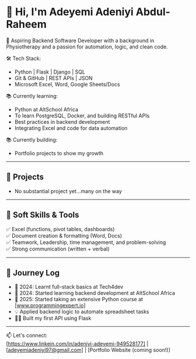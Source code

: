 # 👋 Hi, I'm Adeyemi Adeniyi Abdul-Raheem

🎯 Aspiring Backend Software Developer with a background in Physiotherapy and a passion for automation, logic, and clean code.

🛠️ Tech Stack:
- Python | Flask | Django | SQL
- Git & GitHub | REST APIs | JSON
- Microsoft Excel, Word, Google Sheets/Docs

📚 Currently learning:
- Python at AltSchool Africa 
- To learn PostgreSQL, Docker, and building RESTful APIs
- Best practices in backend development
- Integrating Excel and code for data automation

📚 Currently building:
- Portfolio projects to show my growth


---

## 🧠 Projects
- No substantial project yet...many on the way

---

## 💼 Soft Skills & Tools

✅ Excel (functions, pivot tables, dashboards)  
✅ Document creation & formatting (Word, Docs)  
✅ Teamwork, Leadership, time management, and problem-solving  
✅ Strong communication (written + verbal)

---

## 🚀 Journey Log

- 🌱 2024: Learnt full-stack basics at Tech4dev 
- 🌱 2024: Started learning backend development at AltSchool Africa
- 🌱 2025: Started taking an extensive Python course at [www.programmingexpert.io]
- 💡 Applied backend logic to automate spreadsheet tasks  
- 👨‍💻 Built my first API using Flask  

---

📫 Let's connect:  
[https://www.linkein.com/in/adeniyi-adeyemi-949528177] | [adeyemiadeniyi97@gmail.com] | [Portfolio Website (coming soon!)]

